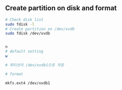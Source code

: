 ## Create partition on disk and format

```bash
# Check disk list
sudo fdisk -l
# Create partition on /dev/xvdb
sudo fdisk /dev/xvdb


n
# default setting
w

# 파티션이 /dev/xvdb1으로 저장

# format

mkfs.ext4 /dev/xvdb1
```